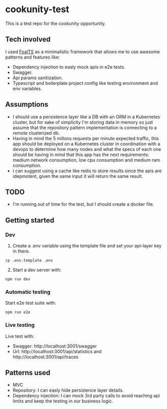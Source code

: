 # cookunity-test

This is a test repo for the cookunity opportunity.

## Tech involved

I used [FoalTS](https://foalts.org/docs/) as a minimalistic framework that allows me to use awesome patterns and features like:

- Dependency injection to easly mock apis in e2e tests.
- Swagger.
- Api params sanitization.
- Typescript and boilerplate project config like testing environment and env variables.

## Assumptions

- I should use a persistence layer like a DB with an ORM in a Kubernetes cluster, but for sake of simplicity I'm storing data in memory so just assume that the repository pattern implementation is connecting to a remote clusterized db.
- Having in mind the 5 millons requests per minute expected traffic, this app should be deployed on a Kubernetes cluster in coordination with a devops to determine how many nodes and what the specs of each one should be having in mind that this app has the next requirements: medium network consumption, low cpu consumption and medium ram consumption.
- I can suggest using a cache like redis to store results since the apis are idepmotent, given the same input it will return the same result.

## TODO

- I'm running out of time for the test, but I should create a docker file.

## Getting started

### Dev

1. Create a .env variable using the template file and set your api-layer key in there.

```shell script
cp .env.template .env
```

2. Start a dev server with:

```shell script
npm run dev
```

### Automatic testing

Start e2e test suite with:

```shell script
npm run e2e
```

### Live testing

Live test with:

- Swagger: http://localhost:3001/swagger
- Url: http://localhost:3001/api/statistics and http://localhost:3001/api/traces

## Patterns used

- MVC
- Repository: I can easly hide persistence layer details.
- Dependency injection: I can mock 3rd party calls to avoid reaching api limits and keep the testing in our business logic.
